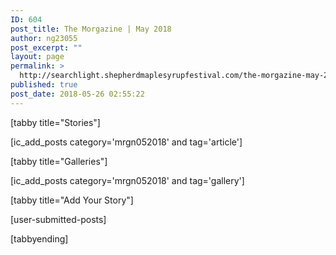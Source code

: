 ```yaml
---
ID: 604
post_title: The Morgazine | May 2018
author: ng23055
post_excerpt: ""
layout: page
permalink: >
  http://searchlight.shepherdmaplesyrupfestival.com/the-morgazine-may-2018
published: true
post_date: 2018-05-26 02:55:22
---
```

[tabby title="Stories"]

[ic_add_posts category='mrgn052018' and tag='article']

[tabby title="Galleries"]

[ic_add_posts category='mrgn052018' and tag='gallery']

[tabby title="Add Your Story"]

[user-submitted-posts]

[tabbyending]